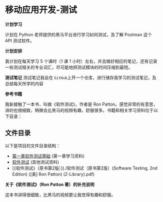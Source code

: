 # 移动应用开发-测试

**计划学习**

计划在 Python 老师提供的黑马平台进行学习如何测试，及了解 Postman 这个 API 测试软件。

**计划安排**

我计划在每天学习 5 个课时（1 课 1 小时）左右，并且做好相应的笔记，还有记录一些测试相关的专业词汇，尽可能地把测试模块的时间压缩到最短。

**测试笔记**
测试笔记我会在 `GitHub`上开一个仓库，进行储存我学习的测试笔记，及总结每天所学的内容

**参考书籍**

我新接触了一本书，叫做《软件测试》，作者是 Ron Patton。感觉非常的有意思，讲的也很细致，稍微会比黑马的视频有趣，舒服很多。书籍和相关学习资料位于以下目录：

## 文件目录

以下是项目的文件目录结构：

*   [第一章软件测试基础](./第一章软件测试基础) (第一章学习资料)
*   [软件测试](./软件测试) (其他测试资料)
*   [《软件测试》（原书第2版）](./软件测试（原书第2版）(Software Testing, 2nd Edition) ([美] Ron Patton) (Z-Library).pdf)

**关于《软件测试》（Ron Patton 著）的补充说明**

这本书讲得很细致，比黑马的视频更让我觉得有趣和舒服。
